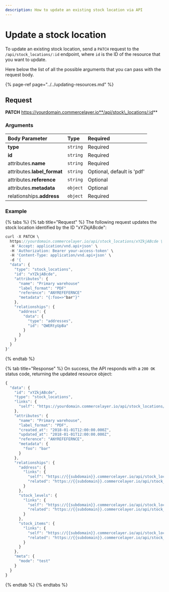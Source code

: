```yaml
---
description: How to update an existing stock location via API
---
```


# Update a stock location

To update an existing stock location, send a `PATCH` request to the `/api/stock_locations/:id` endpoint, where `id` is the ID of the resource that you want to update.

Here below the list of all the possible arguments that you can pass with the request body.

{% page-ref page="../../updating-resources.md" %}

## Request

**PATCH** https://yourdomain.commercelayer.io**/api/stock\_locations/:id**

### Arguments

| Body Parameter | Type | Required |
| :--- | :--- | :--- |
| **type** | `string` | Required |
| **id** | `string` | Required |
| attributes.**name** | `string` | Required |
| attributes.**label\_format** | `string` | Optional, default is 'pdf' |
| attributes.**reference** | `string` | Optional |
| attributes.**metadata** | `object` | Optional |
| relationships.**address** | `object` | Required |

### Example

{% tabs %}
{% tab title="Request" %}
The following request updates the stock location identified by the ID "xYZkjABcde":

```javascript
curl -X PATCH \
  https://yourdomain.commercelayer.io/api/stock_locations/xYZkjABcde \
  -H 'Accept: application/vnd.api+json' \
  -H 'Authorization: Bearer your-access-token' \
  -H 'Content-Type: application/vnd.api+json' \
  -d '{
  "data": {
    "type": "stock_locations",
    "id": "xYZkjABcde",
    "attributes": {
      "name": "Primary warehouse"
      "label_format": "PDF"
      "reference": "ANYREFEFERNCE"
      "metadata": "{:foo=>"bar"}"
    },
    "relationships": {
      "address": {
        "data": {
          "type": "addresses",
          "id": "QWERtyUpBa"
        }
      }
    }
  }
}'
```
{% endtab %}

{% tab title="Response" %}
On success, the API responds with a `200 OK` status code, returning the updated resource object:

```javascript
{
  "data": {
    "id": "xYZkjABcde",
    "type": "stock_locations",
    "links": {
      "self": "https://yourdomain.commercelayer.io/api/stock_locations/xYZkjABcde"
    },
    "attributes": {
      "name": "Primary warehouse",
      "label_format": "PDF",
      "created_at": "2018-01-01T12:00:00.000Z",
      "updated_at": "2018-01-01T12:00:00.000Z",
      "reference": "ANYREFEFERNCE",
      "metadata": {
        "foo": "bar"
      }
    },
    "relationships": {
      "address": {
        "links": {
          "self": "https://{{subdomain}}.commercelayer.io/api/stock_locations/{{stock_location_id}}/relationships/address",
          "related": "https://{{subdomain}}.commercelayer.io/api/stock_locations/{{stock_location_id}}/address"
        }
      },
      "stock_levels": {
        "links": {
          "self": "https://{{subdomain}}.commercelayer.io/api/stock_locations/{{stock_location_id}}/relationships/stock_levels",
          "related": "https://{{subdomain}}.commercelayer.io/api/stock_locations/{{stock_location_id}}/stock_levels"
        }
      },
      "stock_items": {
        "links": {
          "self": "https://{{subdomain}}.commercelayer.io/api/stock_locations/{{stock_location_id}}/relationships/stock_items",
          "related": "https://{{subdomain}}.commercelayer.io/api/stock_locations/{{stock_location_id}}/stock_items"
        }
      }
    },
    "meta": {
      "mode": "test"
    }
  }
}
```
{% endtab %}
{% endtabs %}


